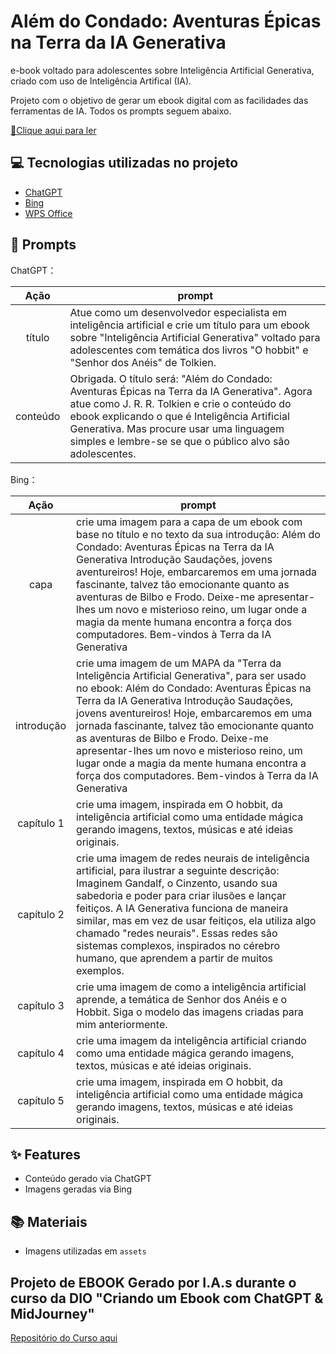 # Além do Condado: Aventuras Épicas na Terra da IA Generativa

e-book voltado para adolescentes sobre Inteligência Artificial Generativa, criado com uso de Inteligência Artifical (IA).

Projeto com o objetivo de gerar um ebook digital com as facilidades das ferramentas de IA. Todos os prompts
seguem abaixo.

<a href="https://github.com/polyanaamaral/E-book-IA-Generativa/blob/main/EBOOK%20Al%C3%A9m%20do%20Condado%20-%20Aventuras%20%C3%89picas%20na%20Terra%20da%20IA%20Generativa.pdf" title="View PDF now"> 📕Clique aqui para ler</a>

## 💻 Tecnologias utilizadas no projeto

- [ChatGPT](https://chat.openai.com/) 
- [Bing](https://www.bing.com/images/create/)
- [WPS Office](https://br.wps.com/)

## 🧠 Prompts


ChatGPT：

|   Ação   | prompt                                                                                                                                                                                                                                                                         |
| :------: | ------------------------------------------------------------------------------------------------------------------------------------------------------------------------------------------------------------------------------------------------------------------------------ |
|  título  | Atue como um desenvolvedor especialista em inteligência artificial e crie um título para um ebook sobre "Inteligência Artificial Generativa" voltado para adolescentes com temática dos livros "O hobbit" e "Senhor dos Anéis" de Tolkien. |
| conteúdo | Obrigada. O título será: "Além do Condado: Aventuras Épicas na Terra da IA Generativa". Agora atue como J. R. R. Tolkien e crie o conteúdo do ebook explicando o que é Inteligência Artificial Generativa. Mas procure usar uma linguagem simples e lembre-se se que o público alvo são adolescentes. |


Bing：

|  Ação  | prompt                                                                                 |
| :----: | -------------------------------------------------------------------------------------- |
| capa | crie uma imagem para a capa de um ebook com base no título e no texto da sua introdução: Além do Condado: Aventuras Épicas na Terra da IA Generativa Introdução Saudações, jovens aventureiros! Hoje, embarcaremos em uma jornada fascinante, talvez tão emocionante quanto as aventuras de Bilbo e Frodo. Deixe-me apresentar-lhes um novo e misterioso reino, um lugar onde a magia da mente humana encontra a força dos computadores. Bem-vindos à Terra da IA Generativa |
| introdução | crie uma imagem de um MAPA da "Terra da Inteligência Artificial Generativa", para ser usado no ebook: Além do Condado: Aventuras Épicas na Terra da IA Generativa Introdução Saudações, jovens aventureiros! Hoje, embarcaremos em uma jornada fascinante, talvez tão emocionante quanto as aventuras de Bilbo e Frodo. Deixe-me apresentar-lhes um novo e misterioso reino, um lugar onde a magia da mente humana encontra a força dos computadores. Bem-vindos à Terra da IA Generativa |
| capítulo 1 | crie uma imagem, inspirada em O hobbit, da inteligência artificial como uma entidade mágica gerando imagens, textos, músicas e até ideias originais. |
| capítulo 2 | crie uma imagem de redes neurais de inteligência artificial, para ilustrar a seguinte descrição: Imaginem Gandalf, o Cinzento, usando sua sabedoria e poder para criar ilusões e lançar feitiços. A IA Generativa funciona de maneira similar, mas em vez de usar feitiços, ela utiliza algo chamado "redes neurais". Essas redes são sistemas complexos, inspirados no cérebro humano, que aprendem a partir de muitos exemplos.|
| capítulo 3  | crie uma imagem de como a inteligência artificial aprende, a temática de Senhor dos Anéis e o Hobbit. Siga o modelo das imagens criadas para mim anteriormente. |
| capítulo 4  | crie uma imagem da inteligência artificial criando como uma entidade mágica gerando imagens, textos, músicas e até ideias originais.|
| capítulo 5  | crie uma imagem, inspirada em O hobbit, da inteligência artificial como uma entidade mágica gerando imagens, textos, músicas e até ideias originais. |


## ✨ Features

- Conteúdo gerado via ChatGPT
- Imagens geradas via Bing


## 📚 Materiais

- Imagens utilizadas em `assets`

## Projeto de EBOOK Gerado por I.A.s durante o curso da DIO "Criando um Ebook com ChatGPT & MidJourney"

<a href="https://github.com/felipeAguiarCode/prompts-recipe-to-create-a-ebook"> Repositório do Curso aqui </a>

